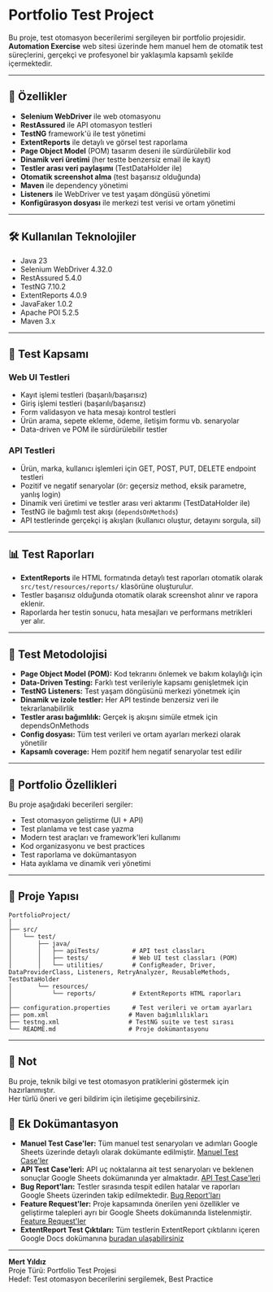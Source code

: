 # Portfolio Test Project

Bu proje, test otomasyon becerilerimi sergileyen bir portfolio projesidir.  
**Automation Exercise** web sitesi üzerinde hem manuel hem de otomatik test süreçlerini, gerçekçi ve profesyonel bir yaklaşımla kapsamlı şekilde içermektedir.

---

## 🚀 Özellikler

- **Selenium WebDriver** ile web otomasyonu
- **RestAssured** ile API otomasyon testleri
- **TestNG** framework'ü ile test yönetimi
- **ExtentReports** ile detaylı ve görsel test raporlama
- **Page Object Model** (POM) tasarım deseni ile sürdürülebilir kod
- **Dinamik veri üretimi** (her testte benzersiz email ile kayıt)
- **Testler arası veri paylaşımı** (TestDataHolder ile)
- **Otomatik screenshot alma** (test başarısız olduğunda)
- **Maven** ile dependency yönetimi
- **Listeners** ile WebDriver ve test yaşam döngüsü yönetimi
- **Konfigürasyon dosyası** ile merkezi test verisi ve ortam yönetimi

---

## 🛠️ Kullanılan Teknolojiler

- Java 23
- Selenium WebDriver 4.32.0
- RestAssured 5.4.0
- TestNG 7.10.2
- ExtentReports 4.0.9
- JavaFaker 1.0.2
- Apache POI 5.2.5
- Maven 3.x

---

## 🧪 Test Kapsamı

### Web UI Testleri
- Kayıt işlemi testleri (başarılı/başarısız)
- Giriş işlemi testleri (başarılı/başarısız)
- Form validasyon ve hata mesajı kontrol testleri
- Ürün arama, sepete ekleme, ödeme, iletişim formu vb. senaryolar
- Data-driven ve POM ile sürdürülebilir testler

### API Testleri
- Ürün, marka, kullanıcı işlemleri için GET, POST, PUT, DELETE endpoint testleri
- Pozitif ve negatif senaryolar (ör: geçersiz method, eksik parametre, yanlış login)
- Dinamik veri üretimi ve testler arası veri aktarımı (TestDataHolder ile)
- TestNG ile bağımlı test akışı (`dependsOnMethods`)
- API testlerinde gerçekçi iş akışları (kullanıcı oluştur, detayını sorgula, sil)

---

## 📊 Test Raporları

- **ExtentReports** ile HTML formatında detaylı test raporları otomatik olarak `src/test/resources/reports/` klasörüne oluşturulur.
- Testler başarısız olduğunda otomatik olarak screenshot alınır ve rapora eklenir.
- Raporlarda her testin sonucu, hata mesajları ve performans metrikleri yer alır.

---

## 📝 Test Metodolojisi

- **Page Object Model (POM):** Kod tekrarını önlemek ve bakım kolaylığı için
- **Data-Driven Testing:** Farklı test verileriyle kapsamı genişletmek için
- **TestNG Listeners:** Test yaşam döngüsünü merkezi yönetmek için
- **Dinamik ve izole testler:** Her API testinde benzersiz veri ile tekrarlanabilirlik
- **Testler arası bağımlılık:** Gerçek iş akışını simüle etmek için dependsOnMethods
- **Config dosyası:** Tüm test verileri ve ortam ayarları merkezi olarak yönetilir
- **Kapsamlı coverage:** Hem pozitif hem negatif senaryolar test edilir

---

## 🎯 Portfolio Özellikleri

Bu proje aşağıdaki becerileri sergiler:

- Test otomasyon geliştirme (UI + API)
- Test planlama ve test case yazma
- Modern test araçları ve framework'leri kullanımı
- Kod organizasyonu ve best practices
- Test raporlama ve dokümantasyon
- Hata ayıklama ve dinamik veri yönetimi

---

## 📁 Proje Yapısı

```
PortfolioProject/
│
├── src/
│   └── test/
│       ├── java/
│       │   ├── apiTests/         # API test classları
│       │   ├── tests/            # Web UI test classları (POM)
│       │   └── utilities/        # ConfigReader, Driver, DataProviderClass, Listeners, RetryAnalyzer, ReusableMethods, TestDataHolder
│       └── resources/
│           └── reports/          # ExtentReports HTML raporları
│
├── configuration.properties      # Test verileri ve ortam ayarları
├── pom.xml                      # Maven bağımlılıkları
├── testng.xml                   # TestNG suite ve test sırası
└── README.md                    # Proje dokümantasyonu
```

---

## 📝 Not

Bu proje, teknik bilgi ve test otomasyon pratiklerini göstermek için hazırlanmıştır.  
Her türlü öneri ve geri bildirim için iletişime geçebilirsiniz.

## 📄 Ek Dokümantasyon

- **Manuel Test Case'ler:** Tüm manuel test senaryoları ve adımları Google Sheets üzerinde detaylı olarak dokümante edilmiştir. [Manuel Test Case'ler](https://docs.google.com/spreadsheets/d/1B7jdYvrQclWU3P49Iyvyd-_lP3ViH6pIvXz7byBQ0QQ/edit?usp=sharing)
- **API Test Case'leri:** API uç noktalarına ait test senaryoları ve beklenen sonuçlar Google Sheets dokümanında yer almaktadır. [API Test Case'leri](https://docs.google.com/spreadsheets/d/1wvj83WIaFCBzdywTyjDLtB6prDvgFKvwmcg5-JS5FwM/edit?usp=sharing)
- **Bug Report'ları:** Testler sırasında tespit edilen hatalar ve raporları Google Sheets üzerinden takip edilmektedir. [Bug Report'ları](https://docs.google.com/spreadsheets/d/1edjRsi86Ca-ucRKp-nSzX2IxHkaPzippiwV8OCBMrQI/edit?usp=sharing)
- **Feature Request'ler:** Proje kapsamında önerilen yeni özellikler ve geliştirme talepleri ayrı bir Google Sheets dokümanında listelenmiştir. [Feature Request'ler](https://docs.google.com/spreadsheets/d/1KcRs4s0gbqUvuSTgvIPaOvQxHK1ATfZkfxHU1gKh5PU/edit?usp=sharing)
- **ExtentReport Test Çıktıları:** Tüm testlerin ExtentReport çıktılarını içeren Google Docs dokümanına [buradan ulaşabilirsiniz](https://docs.google.com/spreadsheets/d/10bdRwa7d9ZZnNIzRAxeSa8WiHn8Bo-XI0S0JZeHTQA4/edit?usp=sharing)

---

**Mert Yıldız**  
Proje Türü: Portfolio Test Projesi  
Hedef: Test otomasyon becerilerini sergilemek, Best Practice
